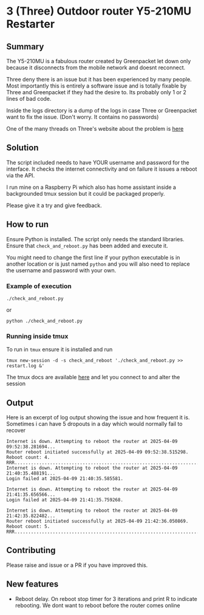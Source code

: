 # 3 (Three) Outdoor router Y5-210MU Restarter

## Summary

The Y5-210MU is a fabulous router created by Greenpacket let down only because it disconnects from the mobile network and doesnt reconnect.

Three deny there is an issue but it has been experienced by many people. Most importantly this is entirely a software issue and is totally fixable by Three and Greenpacket if they had the desire to. Its probably only 1 or 2 lines of bad code.

Inside the logs directory is a dump of the logs in case Three or Greenpacket want to fix the issue. (Don't worry. It contains no passwords)

One of the many threads on Three's website about the problem is [here](https://community.three.co.uk/t5/Broadband/5G-Outdoor-hub-Y5-210MU-connection-Issue/m-p/41466)

## Solution

The script included needs to have YOUR username and password for the interface. It checks the internet connectivity and on failure it issues a reboot via the API.

I run mine on a Raspberry Pi which also has home assistant inside a backgrounded tmux session but it could be packaged properly.

Please give it a try and give feedback.

## How to run

Ensure Python is installed. The script only needs the standard libraries. Ensure that `check_and_reboot.py` has been added and execute it.

You might need to change the first line if your python executable is in another location or is just named `python` and you will also need to replace the username and password with your own.


### Example of execution

```
./check_and_reboot.py
```

or 

```
python ./check_and_reboot.py
```

### Running inside tmux

To run in `tmux` ensure it is installed and run

```
tmux new-session -d -s check_and_reboot './check_and_reboot.py >> restart.log &'
```

The tmux docs are available [here](https://github.com/tmux/tmux/wiki) and let you connect to and alter the session

## Output

Here is an excerpt of log output showing the issue and how frequent it is. Sometimes i can have 5 dropouts in a day which would normally fail to recover

```
Internet is down. Attempting to reboot the router at 2025-04-09 09:52:38.281694...
Router reboot initiated successfully at 2025-04-09 09:52:38.515298. Reboot count: 4.
RRR...............................................................................................................................................................................................................................................................................................................................................................................................................................................................................................................................................................................................................................................................................................................................
Internet is down. Attempting to reboot the router at 2025-04-09 21:40:35.488191...
Login failed at 2025-04-09 21:40:35.585581.

Internet is down. Attempting to reboot the router at 2025-04-09 21:41:35.656566...
Login failed at 2025-04-09 21:41:35.759268.

Internet is down. Attempting to reboot the router at 2025-04-09 21:42:35.822482...
Router reboot initiated successfully at 2025-04-09 21:42:36.050869. Reboot count: 5.
RRR..................................................................................................................................................................................................................................................................................................................................................................................................................................................................................................................................................................................................................................................................................................................................................................................
```

## Contributing

Please raise and issue or a PR if you have improved this.

## New features

   * Reboot delay. On reboot stop timer for 3 iterations and print R to indicate rebooting. We dont want to reboot before the router comes online
